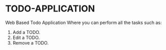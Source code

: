 # TODO-APPLICATION
Web Based Todo Application
Where you can perform all the tasks such as:
1. Add a TODO.
2. Edit a TODO.
3. Remove a TODO.
